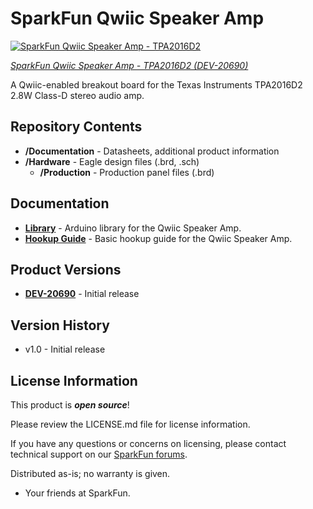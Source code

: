 SparkFun Qwiic Speaker Amp
========================================

[![SparkFun Qwiic Speaker Amp - TPA2016D2](https://cdn.sparkfun.com/assets/parts/2/0/5/3/2/20690_DEV-_SparkFun_Qwiic_Speaker_Amp-_01.jpg)](https://www.sparkfun.com/products/20690)

[*SparkFun Qwiic Speaker Amp - TPA2016D2 (DEV-20690)*](https://www.sparkfun.com/products/20690)

A Qwiic-enabled breakout board for the Texas Instruments TPA2016D2 2.8W Class-D stereo audio amp.

Repository Contents
-------------------

* **/Documentation** - Datasheets, additional product information
* **/Hardware** - Eagle design files (.brd, .sch)
  * **/Production** - Production panel files (.brd)

Documentation
--------------
* **[Library](https://github.com/sparkfun/SparkFun_TPA2016D2_Arduino_Library)** - Arduino library for the Qwiic Speaker Amp.
* **[Hookup Guide](https://learn.sparkfun.com/tutorials/2749)** - Basic hookup guide for the Qwiic Speaker Amp.

Product Versions
----------------

* **[DEV-20690](https://www.sparkfun.com/products/20690)** - Initial release

Version History
---------------
* v1.0 - Initial release

License Information
-------------------

This product is _**open source**_! 

Please review the LICENSE.md file for license information. 

If you have any questions or concerns on licensing, please contact technical support on our [SparkFun forums](https://forum.sparkfun.com/viewforum.php?f=152).

Distributed as-is; no warranty is given.

- Your friends at SparkFun.

_<COLLABORATION CREDIT>_
